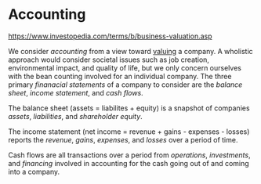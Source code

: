 # Accounting

https://www.investopedia.com/terms/b/business-valuation.asp

We consider _accounting_ from a view toward
[valuing](https://www.investopedia.com/terms/b/business-valuation.asp)
a company. A wholistic approach would consider societal issues such as
job creation, environmental impact, and quality of life, but we only
concern ourselves with the bean counting involved for an individual company.
The three primary _finanacial statements_ of a company to consider are
the _balance sheet_, _income statement_, and _cash flows_.

The balance sheet (assets = liabilites + equity) is a snapshot of companies
_assets_, _liabilities_, and _shareholder equity_.

The income statement (net income = revenue + gains - expenses - losses)
reports the _revenue_, _gains_, _expenses_, and _losses_ over a period of time.

Cash flows are all transactions over a period from _operations_,
_investments_, and _financing_ involved in accounting for the
cash going out of and coming into a company.
